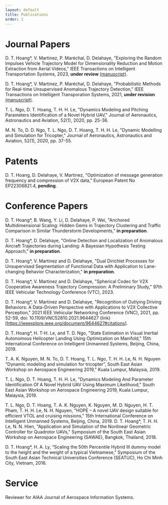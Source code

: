 ```yaml
---
layout: default
title: Publications
order: 1
---
```


# Journal Papers
D. T. Hoang*, V. Martinez, P. Maréchal, D. Delahaye, "Exploring the Random Impulses Vehicle Trajectory Model for Dimensionality Reduction and Motion Extraction from Aerial Videos," IEEE Transactions on Intelligent Transportation Systems, 2023, **under review** [(manuscript)](papers/random_impulses.pdf).

D. T. Hoang*, V. Martinez, P. Maréchal, D. Delahaye, "Probabilistic Methods for Real-time Unsupervised Anomalous Trajectory Detection," IEEE Transactions on Intelligent Transporation Systems, 2021, **under revision** [(manuscript)](papers/anomaly_detection.pdf).

T. L. Ngo, D. T. Hoang, T. H. H. Le, "Dynamics Modeling and Pitching Parameters Identification of a Novel Hybrid UAV," Journal of Aeronautics, Astronautics and Aviation, 52(1), 2020, pp. 25-36.

M. N. To, D. D. Ngo, T. L. Ngo, D. T. Hoang, T. H. H. Le, "Dynamic Modelling and Simulation for Tricopter," Journal of Aeronautics, Astronautics and Aviation, 52(1), 2020, pp. 37-55.

# Patents
D. T. Hoang, D. Delahaye, V. Martinez, "Optimization of message generation frequency and compression of V2X data," European Patent No EP22306821.4, **pending**.

# Conference Papers
D. T. Hoang*, B. Wang, Y. Li, D. Delahaye, P. Wei, "Anchored Multidimensional Scaling: Hidden Gems in Trajectory Clustering and Traffic Comparison in Similar Thunderstorm Developments," **in preparation**.

D. T. Hoang*, D. Delahaye, "Online Detection and Localization of Anomalous Aircraft Trajectories during Landing: A Bayesian Hypothesis Testing Approach," **in preparation**.

D. T. Hoang*, V. Martinez and D. Delahaye, "Dual Dirichlet Processes for Unsupervised Segmentation of Functional Data with Application to Lane-changing Behavior Characterization," **in preparation**.

D. T. Hoang*, V. Martinez and D. Delahaye, "Spherical Codec for V2X Cooperative Awareness Trajectory Compression: A Preliminary Study," 97th IEEE Vehicular Technology Conference (VTC), 2023.

D. T. Hoang*, V. Martinez and D. Delahaye, "Recognition of Outlying Driving Behaviors: A Data-Driven Perspective with Applications to V2X Collective Perception," 2021 IEEE Vehicular Networking Conference (VNC), 2021, pp. 52-59, doi: 10.1109/VNC52810.2021.9644627 (link)[https://ieeexplore.ieee.org/document/9644627#citations].

D. T. Hoang*, H. T-H. Le, and T. D. Ngo, "State Estimation in Visual Inertial Autonomous Helicopter Landing Using Optimization on Manifold," 15th International Conference on Intelligent Unmanned Systems, Beijing, China, 2019.

T. A. K. Nguyen, M. N. To, D. T. Hoang, T. L. Ngo, T. H. H. Le, N. H. Nguyen "Dynamic modeling and simulation for tricopter”, South East Asian Workshop on Aerospace Engineering 2019," Kuala Lumpur, Malaysia, 2019.

T. L. Ngo, D. T. Hoang, T. H. H. Le, "Dynamics Modeling And Parameter Identification Of A Novel Hybrid UAV Using Maximum Likelihood," South East Asian Workshop on Aerospace Engineering 2019, Kuala Lumpur, Malaysia, 2019.

T. L. Ngo, D. T. Hoang, T. A. K. Nguyen, K. Nguyen, M. D. Nguyen, H. T. Pham, T. H. H. Le, N. H. Nguyen, "HOPE – A novel UAV design suitable for efficient VTOL and cruising missions," 15th International Conference on Intelligent Unmanned Systems, Beijing, China, 2019.
D. T. Hoang*, T. H. H. Le, N. N. Hien, "Application and Simulation of the Nonlinear Geometric Controller for Quadrotor UAVs," Symposium of the South East Asian Workshop on Aerospace Engineering (SAWAE), Bangkok, Thailand, 2018.

D. T. Hoang*, H. A. Ly, “Scaling the 50th Percentile Hybrid III dummy model to the height and the weight of a typical Vietnamese," Symposium of the South East Asian Technical Universities Conference (SEATUC), Ho Chi Minh City, Vietnam, 2016.

# Service
Reviewer for AIAA Journal of Aerospace Information Systems.